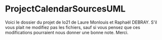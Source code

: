 # ProjectCalendarSourcesUML
Voici le dossier du projet de lo21 de Laure Monlouis et Raphaël DEBRAY. S'il vous plait ne modifiez pas les fichiers, 
sauf si vous pensez que ces modifications pourraient nous donner une bonne note.
Merci.
